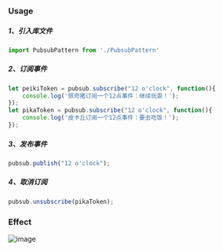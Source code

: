### Usage

##### 1、引入库文件

```javascript
import PubsubPattern from './PubsubPattern'
```

##### 2、订阅事件

```javascript
let peikiToken = pubsub.subscribe("12 o'clock", function(){
    console.log('佩奇猪订阅一个12点事件：继续玩耍！');
});
let pikaToken = pubsub.subscribe("12 o'clock", function(){
    console.log('皮卡丘订阅一个12点事件：要去吃饭！');
});
```

##### 3、发布事件

```javascript
pubsub.publish("12 o'clock");
```

##### 4、取消订阅

```javascript
pubsub.unsubscribe(pikaToken);
```



### Effect

![image](https://github.com/qiudongwei/pattern-struct/raw/master/PubsubPattern/images/ef.jpg)

